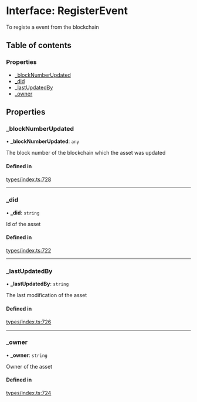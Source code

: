 # Interface: RegisterEvent

To registe a event from the blockchain

## Table of contents

### Properties

- [\_blockNumberUpdated](RegisterEvent.md#_blocknumberupdated)
- [\_did](RegisterEvent.md#_did)
- [\_lastUpdatedBy](RegisterEvent.md#_lastupdatedby)
- [\_owner](RegisterEvent.md#_owner)

## Properties

### \_blockNumberUpdated

• **\_blockNumberUpdated**: `any`

The block number of the blockchain which the asset was updated

#### Defined in

[types/index.ts:728](https://github.com/nevermined-io/components-catalog/blob/0f39118/lib/src/types/index.ts#L728)

___

### \_did

• **\_did**: `string`

Id of the asset

#### Defined in

[types/index.ts:722](https://github.com/nevermined-io/components-catalog/blob/0f39118/lib/src/types/index.ts#L722)

___

### \_lastUpdatedBy

• **\_lastUpdatedBy**: `string`

The last modification of the asset

#### Defined in

[types/index.ts:726](https://github.com/nevermined-io/components-catalog/blob/0f39118/lib/src/types/index.ts#L726)

___

### \_owner

• **\_owner**: `string`

Owner of the asset

#### Defined in

[types/index.ts:724](https://github.com/nevermined-io/components-catalog/blob/0f39118/lib/src/types/index.ts#L724)

